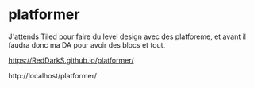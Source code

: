 # platformer

J'attends Tiled pour faire du level design avec des platforeme, et avant il faudra donc ma DA pour avoir des blocs et tout.

https://RedDarkS.github.io/platformer/

http://localhost/platformer/
